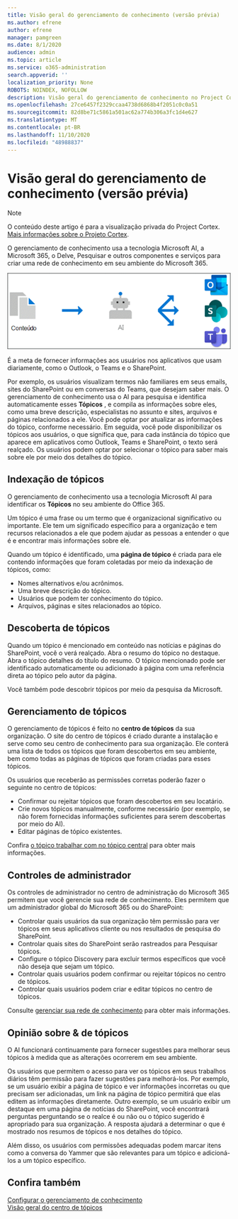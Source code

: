 ```yaml
---
title: Visão geral do gerenciamento de conhecimento (versão prévia)
ms.author: efrene
author: efrene
manager: pamgreen
ms.date: 8/1/2020
audience: admin
ms.topic: article
ms.service: o365-administration
search.appverid: ''
localization_priority: None
ROBOTS: NOINDEX, NOFOLLOW
description: Visão geral do gerenciamento de conhecimento no Project Cortex.
ms.openlocfilehash: 27ce6457f2329ccaa4738d6868b4f2051c0c0a51
ms.sourcegitcommit: 82d8be71c5861a501ac62a774b306a3fc1d4e627
ms.translationtype: MT
ms.contentlocale: pt-BR
ms.lasthandoff: 11/10/2020
ms.locfileid: "48988837"
---
```

# <a name="knowledge-management-overview-preview"></a>Visão geral do gerenciamento de conhecimento (versão prévia)

> [!Note] 
> O conteúdo deste artigo é para a visualização privada do Project Cortex. [Mais informações sobre o Projeto Cortex](https://aka.ms/projectcortex).

O gerenciamento de conhecimento usa a tecnologia Microsoft AI, a Microsoft 365, o Delve, Pesquisar e outros componentes e serviços para criar uma rede de conhecimento em seu ambiente do Microsoft 365. 

   ![Fluxo de gerenciamento de conhecimento](../media/content-understanding/knowledge-management-flowchart.png) </br> 

É a meta de fornecer informações aos usuários nos aplicativos que usam diariamente, como o Outlook, o Teams e o SharePoint.

Por exemplo, os usuários visualizam termos não familiares em seus emails, sites do SharePoint ou em conversas do Teams, que desejam saber mais. O gerenciamento de conhecimento usa o AI para pesquisa e identifica automaticamente esses **Tópicos** , e compila as informações sobre eles, como uma breve descrição, especialistas no assunto e sites, arquivos e páginas relacionados a ele. Você pode optar por atualizar as informações do tópico, conforme necessário. Em seguida, você pode disponibilizar os tópicos aos usuários, o que significa que, para cada instância do tópico que aparece em aplicativos como Outlook, Teams e SharePoint, o texto será realçado. Os usuários podem optar por selecionar o tópico para saber mais sobre ele por meio dos detalhes do tópico.


## <a name="topic-indexing"></a>Indexação de tópicos

O gerenciamento de conhecimento usa a tecnologia Microsoft AI para identificar os **Tópicos** no seu ambiente do Office 365.

Um tópico é uma frase ou um termo que é organizacional significativo ou importante. Ele tem um significado específico para a organização e tem recursos relacionados a ele que podem ajudar as pessoas a entender o que é e encontrar mais informações sobre ele.

Quando um tópico é identificado, uma **página de tópico** é criada para ele contendo informações que foram coletadas por meio da indexação de tópicos, como:

- Nomes alternativos e/ou acrônimos.
- Uma breve descrição do tópico.
- Usuários que podem ter conhecimento do tópico.
- Arquivos, páginas e sites relacionados ao tópico.


## <a name="topic-discovery"></a>Descoberta de tópicos
Quando um tópico é mencionado em conteúdo nas notícias e páginas do SharePoint, você o verá realçado. Abra o resumo do tópico no destaque. Abra o tópico detalhes do título do resumo. <!--(msg for Efren: not sure if I should use discovery for this; we use discovered in-product for indexing?)--> O tópico mencionado pode ser identificado automaticamente ou adicionado à página com uma referência direta ao tópico pelo autor da página.

Você também pode descobrir tópicos por meio da pesquisa da Microsoft.


## <a name="topic-management"></a>Gerenciamento de tópicos

O gerenciamento de tópicos é feito no **centro de tópicos** da sua organização. O site do centro de tópicos é criado durante a instalação e serve como seu centro de conhecimento para sua organização. Ele conterá uma lista de todos os tópicos que foram descobertos em seu ambiente, bem como todas as páginas de tópicos que foram criadas para esses tópicos. 

Os usuários que receberão as permissões corretas poderão fazer o seguinte no centro de tópicos:

- Confirmar ou rejeitar tópicos que foram descobertos em seu locatário.
- Crie novos tópicos manualmente, conforme necessário (por exemplo, se não forem fornecidas informações suficientes para serem descobertas por meio do AI).
- Editar páginas de tópico existentes.</br>

Confira [o tópico trabalhar com no tópico central](work-with-topics.md) para obter mais informações.  


## <a name="admin-controls"></a>Controles de administrador

Os controles de administrador no centro de administração do Microsoft 365 permitem que você gerencie sua rede de conhecimento. Eles permitem que um administrador global do Microsoft 365 ou do SharePoint:

- Controlar quais usuários da sua organização têm permissão para ver tópicos em seus aplicativos cliente ou nos resultados de pesquisa do SharePoint.
- Controlar quais sites do SharePoint serão rastreados para Pesquisar tópicos.
- Configure o tópico Discovery para excluir termos específicos que você não deseja que sejam um tópico.
- Controlar quais usuários podem confirmar ou rejeitar tópicos no centro de tópicos.
- Controlar quais usuários podem criar e editar tópicos no centro de tópicos.

Consulte [gerenciar sua rede de conhecimento](topic-experiences-discovery.md) para obter mais informações. 

## <a name="topic-curation--feedback"></a>Opinião sobre & de tópicos

O AI funcionará continuamente para fornecer sugestões para melhorar seus tópicos à medida que as alterações ocorrerem em seu ambiente.

Os usuários que permitem o acesso para ver os tópicos em seus trabalhos diários têm permissão para fazer sugestões para melhorá-los. Por exemplo, se um usuário exibir a página de tópico e ver informações incorretas ou que precisam ser adicionadas, um link na página de tópico permitirá que elas editem as informações diretamente. Outro exemplo, se um usuário exibir um destaque em uma página de notícias do SharePoint, você encontrará perguntas perguntando se o realce é ou não ou o tópico sugerido é apropriado para sua organização. A resposta ajudará a determinar o que é mostrado nos resumos de tópicos e nos detalhes do tópico.

Além disso, os usuários com permissões adequadas podem marcar itens como a conversa do Yammer que são relevantes para um tópico e adicioná-los a um tópico específico. <!--(msg for Efren: changed to Yammer, because we will not have shipped Teams yet)-->


## <a name="see-also"></a>Confira também
[Configurar o gerenciamento de conhecimento](set-up-topic-experiences.md)</br>
[Visão geral do centro de tópicos](topic-center-overview.md)
